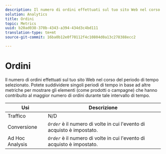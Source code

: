 ```yaml
---
description: Il numero di ordini effettuati sul tuo sito Web nel corso del periodo di tempo selezionato. Potete suddividere singoli periodi di tempo in base ad altre metriche per mostrare gli elementi (come prodotti o campagne) che hanno contribuito al maggior numero di ordini durante tale intervallo di tempo.
solution: Analytics
title: Ordini
topic: Metrics
uuid: b20ad038-370b-4343-a394-434d3c4bd111
translation-type: tm+mt
source-git-commit: 16ba0b12e0f70112f4c10804d0a13c278388ecc2

---
```



# Ordini

Il numero di ordini effettuati sul tuo sito Web nel corso del periodo di tempo selezionato. Potete suddividere singoli periodi di tempo in base ad altre metriche per mostrare gli elementi (come prodotti o campagne) che hanno contribuito al maggior numero di ordini durante tale intervallo di tempo.

| Usi | Descrizione |
|---|---|
| Traffico | N/D |
| Conversione | *`Order`* è il numero di volte in cui l'evento di acquisto è impostato. |
| Ad Hoc Analysis | *`Order`* è il numero di volte in cui l'evento di acquisto è impostato. |

